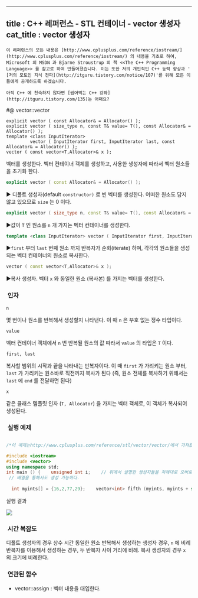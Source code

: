 ----------------
title : C++ 레퍼런스 - STL 컨테이너 - vector 생성자
cat_title :  vector 생성자
--------------



```warning
이 레퍼런스의 모든 내용은 [http://www.cplusplus.com/reference/iostream/](http://www.cplusplus.com/reference/iostream/) 의 내용을 기초로 하여, Microsoft 의 MSDN 과 Bjarne Stroustrup 의 책 <<The C++ Programming Language>> 를 참고로 하여 만들어졌습니다. 이는 또한 저의 개인적인 C++ 능력 향상과 ' [저의 모토인 지식 전파](http://itguru.tistory.com/notice/107)'를 위해 모든 이들에게 공개하도록 하겠습니다.
```

```info
아직 C++ 에 친숙하지 않다면 [씹어먹는 C++ 강좌](http://itguru.tistory.com/135)는 어때요?
```

#@ vector::vector


```info
explicit vector ( const Allocator& = Allocator() );
explicit vector ( size_type n, const T& value= T(), const Allocator& = Allocator() );
template <class InputIterator>
         vector ( InputIterator first, InputIterator last, const Allocator& = Allocator() );
vector ( const vector<T,Allocator>& x );
```


벡터를 생성한다.
벡터 컨테이너 객체를 생성하고, 사용한 생성자에 따라서 벡터 원소들을 초기화 한다.

```cpp
explicit vector ( const Allocator& = Allocator() );
```

▶ 디폴트 생성자(default `constructor)` 로 빈 벡터를 생성한다. 어떠한 원소도 담지 않고 있으므로 `size` 는 0 이다.


```cpp
explicit vector ( size_type n, const T& value= T(), const Allocator& = Allocator() );
```

▶값이 `T` 인 원소를 `n` 개 가지는 벡터 컨테이너를 생성한다.


```cpp
template <class InputIterator> vector ( InputIterator first, InputIterator last, const Allocator& = Allocator() );
```

▶`first` 부터 `last` 번째 원소 까지 반복자가 순회(iterate) 하며, 각각의 원소들을 생성되는 벡터 컨테이너의 원소로 복사한다.


```cpp
vector ( const vector<T,Allocator>& x );
```

▶복사 생성자. 벡터 `x` 와 동일한 원소 (복사본) 를 가지는 벡터를 생성한다.




###  인자




`n`

몇 번이나 원소를 반복해서 생성할지 나타낸다. 이 때 `n` 은 부호 없는 정수 타입이다.

`value`

벡터 컨테이너 객체에서 `n` 번 반복될 원소의 값
따라서 `value` 의 타입은 `T` 이다.

`first, last`

복사할 범위의 시작과 끝을 나타내는 반복자이다. 이 때 `first` 가 가리키는 원소 부터, `last` 가 가리키는 원소바로 직전까지 복사가 된다 (즉, 원소 전체를 복사하기 위해서는 `last` 에 `end` 를 전달하면 된다)

`x`

같은 클래스 템플릿 인자 (`T, Allocator`) 을 가지는 벡터 객체로, 이 객체가 복사되어 생성된다.



###  실행 예제



```cpp

/*이 예제는http://www.cplusplus.com/reference/stl/vector/vector/에서 가져왔습니다.*/

#include <iostream>
#include <vector>
using namespace std;
int main () {    unsigned int i;    // 위에서 설명한 생성자들을 차례대로 오버로딩함    vector<int> first;                                // int 를 보관할 빈 벡터 생성    vector<int> second (4,100);                       // 값이 100 인 int 원소 4 개 보관    vector<int> third (second.begin(),second.end());  // second 의 처음 ~ 끝으로 생성    vector<int> fourth (third);                       // 세 번째 벡터 복사본   
 // 배열을 통해서도 생성 가능하다. 
 
  int myints[] = {16,2,77,29};    vector<int> fifth (myints, myints + sizeof(myints) / sizeof(int) );    cout << "The contents of fifth are:";    for (i=0; i < fifth.size(); i++)        cout << " " << fifth[i];    cout << endl;    return 0;}
```


실행 결과


![](http://img1.daumcdn.net/thumb/R1920x0/?fname=http%3A%2F%2Fcfile25.uf.tistory.com%2Fimage%2F181EE0434F6DEDE33C9FD7)





###  시간 복잡도





디폴트 생성자의 경우 상수 시간
동일한 원소 반복해서 생성하는 생성자 경우, `n` 에 비례
반복자를 이용해서 생성하는 경우, 두 반복자 사이 거리에 비례.
복사 생성자의 경우 `x` 의 크기에 비례한다.




###  연관된 함수


* vector::assign : 벡터 내용을 대입한다.










